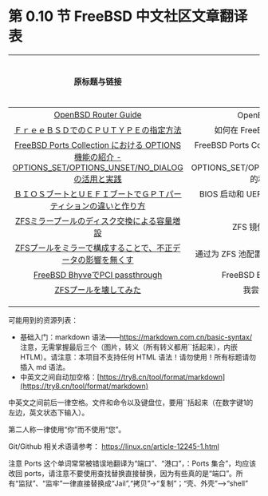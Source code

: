 # 第 0.10 节 FreeBSD 中文社区文章翻译表

|          原标题与链接         |      中文标题     |                                                            作者 | 译者 | 时间安排 |
| :------------------:| :-----------: | :----------------------------------------------------------------:| :-: | :-----------: |
| [OpenBSD Router Guide ](https://openbsdrouterguide.net/)| OpenBSD 路由器指南 | |  /  |   |      |
| [ＦｒｅｅＢＳＤでのＣＰＵＴＹＰＥの指定方法](https://qiita.com/nanorkyo/items/e0417d8c1388750cb72c)    |   如何在 FreeBSD 中指定 CPUTYPE     | 重村法克    |               |          |
|     [FreeBSD Ports Collection における OPTIONS 機能の紹介 - OPTIONS_SET/OPTIONS_UNSET/NO_DIALOG の活用と実践](https://qiita.com/nanorkyo/items/a0068cafcf9112ebbb7b) |      FreeBSD Ports Collection中OPTIONS 功能介绍-OPTIONS_SET/OPTIONS_UNSET/NO_DIALOG 的利用与实践-         |           重村法克          |   ykla  |√   |    
|    [ＢＩＯＳブートとＵＥＦＩブートでＧＰＴパーティションの違いと作り方](https://qiita.com/nanorkyo/items/429d7382a418b38de4d3)                  |    BIOS 启动和 UEFI 启动的区别以及如何制作 GPT 分区                                                                  |   重村法克   |               |     |      
|  [ZFSミラープールのディスク交換による容量増設](https://qiita.com/belgianbeer/items/8df197588462cd7f6b45) | ZFS 镜像池更换磁盘扩容 |   みんみん   |               |     |      
| [ZFSプールをミラーで構成することで、不正データの影響を無くす](https://qiita.com/belgianbeer/items/0e69cf3c3f0fc3c89adc) | 通过为 ZFS 池配置镜像来消除无效数据的影响| みんみん |               |     |      
| [FreeBSD BhyveでPCI passthrough](https://qiita.com/yshdsnd/items/0b8c38425a6a3bae289b) | FreeBSD Bhyve 上的 PCI 直通         |      yshdsnd             |     |               |     |      
|  [ZFSプールを壊してみた](https://qiita.com/belgianbeer/items/477de8ddc64787442c0b)|   我尝试破坏 ZFS 池   |   みんみん     |     |               |     |      
|                      |               |                         |     |               |     |      
|                      |               |                        |     |               |     |      
|                      |               |                             |     |               |     |      

可能用到的资源列表：

* 基础入门：markdown 语法——https://markdown.com.cn/basic-syntax/ 注意，无需掌握最后三个（图片，转义（所有转义都用\`\`括起来），内嵌 HTLM）。请注意：本项目不支持任何 HTML 语法！请勿使用！所有标题请勿插入 md 语法。
* 中英文之间自动加空格：[https://try8.cn/tool/format/markdown](https://try8.cn/tool/format/markdown)

中英文之间前后一律空格。文件和命令以及键盘位，要用\`\`括起来（在数字键1的左边，英文状态下输入）。

第二人称一律使用“你”而不使用“您”。

Git/Github 相关术语请参考： https://linux.cn/article-12245-1.html

注意 Ports 这个单词常常被错误地翻译为“端口”、“港口”，：Ports 集合”，均应该改回 ports，请注意不要使用查找替换直接替换，因为有些真的是“端口”。所有“监狱”、“监牢”一律直接替换成“Jail”,“拷贝”->“复制”；“壳、外壳”——>“shell”
